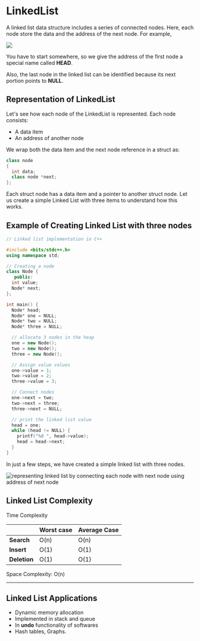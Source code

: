 # LinkedList

A linked list data structure includes a series of connected nodes. Here, each node store the data and the address of the next node. For example,

<img src="https://cdn.programiz.com/sites/tutorial2program/files/linked-list-concept.png" />

You have to start somewhere, so we give the address of the first node a special name called **HEAD**.

Also, the last node in the linked list can be identified because its next portion points to **NULL**.

## Representation of LinkedList

Let's see how each node of the LinkedList is represented. Each node consists:

- A data item
- An address of another node

We wrap both the data item and the next node reference in a struct as:

```cpp
class node
{
  int data;
  class node *next;
};
```



Each struct node has a data item and a pointer to another struct node. Let us create a simple Linked List with three items to understand how this works.

## Example of Creating Linked List with three nodes

```cpp
// Linked list implementation in C++

#include <bits/stdc++.h>
using namespace std;

// Creating a node
class Node {
   public:
  int value;
  Node* next;
};

int main() {
  Node* head;
  Node* one = NULL;
  Node* two = NULL;
  Node* three = NULL;

  // allocate 3 nodes in the heap
  one = new Node();
  two = new Node();
  three = new Node();

  // Assign value values
  one->value = 1;
  two->value = 2;
  three->value = 3;

  // Connect nodes
  one->next = two;
  two->next = three;
  three->next = NULL;

  // print the linked list value
  head = one;
  while (head != NULL) {
    printf("%d ", head->value);
    head = head->next;
  }
}
```



In just a few steps, we have created a simple linked list with three nodes.

![representing linked list by connecting each node with next node using address of next node](https://cdn.programiz.com/sites/tutorial2program/files/linked-list-with-data.png)

## Linked List Complexity

Time Complexity

|              | Worst case | Average Case |
| :----------- | :--------- | :----------- |
| **Search**   | O(n)       | O(n)         |
| **Insert**   | O(1)       | O(1)         |
| **Deletion** | O(1)       | O(1)         |

Space Complexity: O(n)

------

## Linked List Applications

- Dynamic memory allocation
- Implemented in stack and queue
- In **undo** functionality of softwares
- Hash tables, Graphs.
